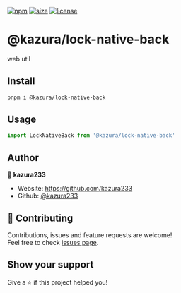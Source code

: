 [npm]: https://img.shields.io/npm/v/@kazura/lock-native-back
[npm-url]: https://www.npmjs.com/package/@kazura/lock-native-back
[size]: https://packagephobia.now.sh/badge?p=@kazura/lock-native-back
[size-url]: https://packagephobia.now.sh/result?p=@kazura/lock-native-back
[license]: https://img.shields.io/badge/License-MIT-blue
[license-url]: https://github.com/kazura233/kazurajs/blob/master/LICENSE

[![npm][npm]][npm-url]
[![size][size]][size-url]
[![license][license]][license-url]

# @kazura/lock-native-back

web util

## Install

```sh
pnpm i @kazura/lock-native-back
```

## Usage

```javascript
import LockNativeBack from '@kazura/lock-native-back'
```

## Author

👤 **kazura233**

- Website: https://github.com/kazura233
- Github: [@kazura233](https://github.com/kazura233)

## 🤝 Contributing

Contributions, issues and feature requests are welcome!<br />Feel free to check [issues page](https://github.com/kazura233/kazurajs/issues).

## Show your support

Give a ⭐️ if this project helped you!
